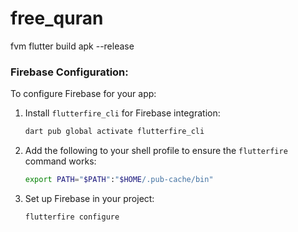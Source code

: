 # free_quran


fvm flutter build apk --release   


### **Firebase Configuration:**
To configure Firebase for your app:
1. Install `flutterfire_cli` for Firebase integration:
   ```bash
   dart pub global activate flutterfire_cli
   ```
2. Add the following to your shell profile to ensure the `flutterfire` command works:
   ```bash
   export PATH="$PATH":"$HOME/.pub-cache/bin"
   ```
3. Set up Firebase in your project:
   ```bash
   flutterfire configure
   ```